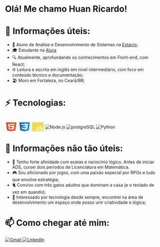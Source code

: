 # Olá! Me chamo Huan Ricardo!

# 📌 Informações úteis:

- 📘 Aluno de Análise e Desenvolvimento de Sistemas na <a href="https://estacio.br/faculdade/" target="_blank" rel="noopener noreferrer">Estácio</a>;
- 🎓 Estudante na <a href="https://www.alura.com.br/" target="_blank" rel="noopener noreferrer">Alura</a>
- 🔍 Atualmente, aprofundando os conhecimentos em Front-end, com React;
- 🌐 Leitura e escrita em inglês em nível intermediário, com foco em conteúdo técnico e documentação;
- 🏖️ Moro em Fortaleza, no Ceará/BR;

# ⚡ Tecnologias:

<div style="display: inline_block"><br>
   <img align="center" alt="HTML" height="30" width="40" src="https://raw.githubusercontent.com/devicons/devicon/master/icons/html5/html5-original.svg">
   <img align="center" alt="CSS" height="30" width="40" src="https://raw.githubusercontent.com/devicons/devicon/master/icons/css3/css3-original.svg">
   <img align="center" alt="Js" height="30" width="40" src="https://raw.githubusercontent.com/devicons/devicon/master/icons/javascript/javascript-plain.svg">
   <img align="center" alt="Node.js" height="30" width="40" src="https://cdn.jsdelivr.net/gh/devicons/devicon/icons/nodejs/nodejs-original.svg" />
   <img align="center" alt="postgreSQL" height="30" width="40" src="https://cdn.jsdelivr.net/gh/devicons/devicon/icons/postgresql/postgresql-plain-wordmark.svg" />
   <img align="center" alt="Python" height="30" width="40" src="https://cdn.jsdelivr.net/gh/devicons/devicon@latest/icons/python/python-plain.svg" />
</div>

# 🧐 Informações não tão úteis:

- 🧮 Tenho forte afinidade com exatas e raciocínio lógico. Antes de iniciar ADS, cursei dois períodos de Licenciatura em Matemática.
- 🎮 Sou aficionado por jogos, com uma paixão especial por RPGs e tudo que envolve estratégia;
- 🐈 Convivo com três gatos adultos que dominam a casa (e o teclado de vez em quando);
- 👾 Interessado por tecnologia desde sempre, encontrei na área de desenvolvimento um espaço onde posso unir criatividade e lógica;

# 📫 Como chegar até mim:
<div> 
   <a href="mailto:huanricardo123@gmail.com" target="_blank">
      <img loading="lazy" src="https://img.shields.io/badge/Gmail-D14836?style=for-the-badge&logo=gmail&logoColor=white" alt="Gmail">
   </a>
   <a href="https://www.linkedin.com/in/huan-ricardo-317539345" target="_blank">
      <img loading="lazy" src="https://img.shields.io/badge/LinkedIn-0A66C2?style=for-the-badge&logo=linkedin&logoColor=white" alt="LinkedIn">
   </a>
</div>

